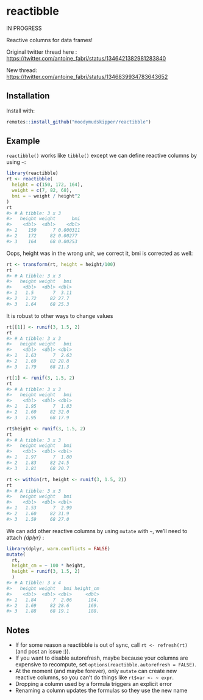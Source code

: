 
<!-- README.md is generated from README.Rmd. Please edit that file -->

# reactibble

IN PROGRESS

Reactive columns for data frames\!

Original twitter thread here :
<https://twitter.com/antoine_fabri/status/1346421382981283840>

New thread:
<https://twitter.com/antoine_fabri/status/1346839934783643652>

## Installation

Install with:

``` r
remotes::install_github("moodymudskipper/reactibble")
```

## Example

`reactibble()` works like `tibble()` except we can define reactive
columns by using `~`:

``` r
library(reactibble)
rt <- reactibble(
  height = c(150, 172, 164),
  weight = c(7, 82, 68),
  bmi = ~ weight / height^2
)
rt
#> # A tibble: 3 x 3
#>   height weight      bmi
#>    <dbl>  <dbl>    <dbl>
#> 1    150      7 0.000311
#> 2    172     82 0.00277 
#> 3    164     68 0.00253
```

Oops, height was in the wrong unit, we correct it, bmi is corrected as
well:

``` r
rt <- transform(rt, height = height/100)
rt
#> # A tibble: 3 x 3
#>   height weight   bmi
#>    <dbl>  <dbl> <dbl>
#> 1   1.5       7  3.11
#> 2   1.72     82 27.7 
#> 3   1.64     68 25.3
```

It is robust to other ways to change values

``` r
rt[[1]] <- runif(3, 1.5, 2)
rt
#> # A tibble: 3 x 3
#>   height weight   bmi
#>    <dbl>  <dbl> <dbl>
#> 1   1.63      7  2.63
#> 2   1.69     82 28.8 
#> 3   1.79     68 21.3

rt[1] <- runif(3, 1.5, 2)
rt
#> # A tibble: 3 x 3
#>   height weight   bmi
#>    <dbl>  <dbl> <dbl>
#> 1   1.95      7  1.83
#> 2   1.60     82 32.0 
#> 3   1.95     68 17.9

rt$height <- runif(3, 1.5, 2)
rt
#> # A tibble: 3 x 3
#>   height weight   bmi
#>    <dbl>  <dbl> <dbl>
#> 1   1.97      7  1.80
#> 2   1.83     82 24.5 
#> 3   1.81     68 20.7

rt <- within(rt, height <- runif(3, 1.5, 2))
rt
#> # A tibble: 3 x 3
#>   height weight   bmi
#>    <dbl>  <dbl> <dbl>
#> 1   1.53      7  2.99
#> 2   1.60     82 31.9 
#> 3   1.59     68 27.0
```

We can add other reactive columns by using `mutate` with `~`, we’ll need
to attach *{dplyr}* :

``` r
library(dplyr, warn.conflicts = FALSE)
mutate(
  rt, 
  height_cm = ~ 100 * height, 
  height = runif(3, 1.5, 2)
  )
#> # A tibble: 3 x 4
#>   height weight   bmi height_cm
#>    <dbl>  <dbl> <dbl>     <dbl>
#> 1   1.84      7  2.06      184.
#> 2   1.69     82 28.6       169.
#> 3   1.88     68 19.1       188.
```

## Notes

  - If for some reason a reactibble is out of sync, call `rt <-
    refresh(rt)` (and post an issue :)).
  - If you want to disable autorefresh, maybe because your columns are
    expensive to recompute, set `options(reactibble.autorefresh =
    FALSE)`.
  - At the moment (and maybe forever), only `mutate` can create new
    reactive columns, so you can’t do things like `rt$var <- ~ expr`.
  - Dropping a column used by a formula triggers an explicit error
  - Renaming a column updates the formulas so they use the new name
